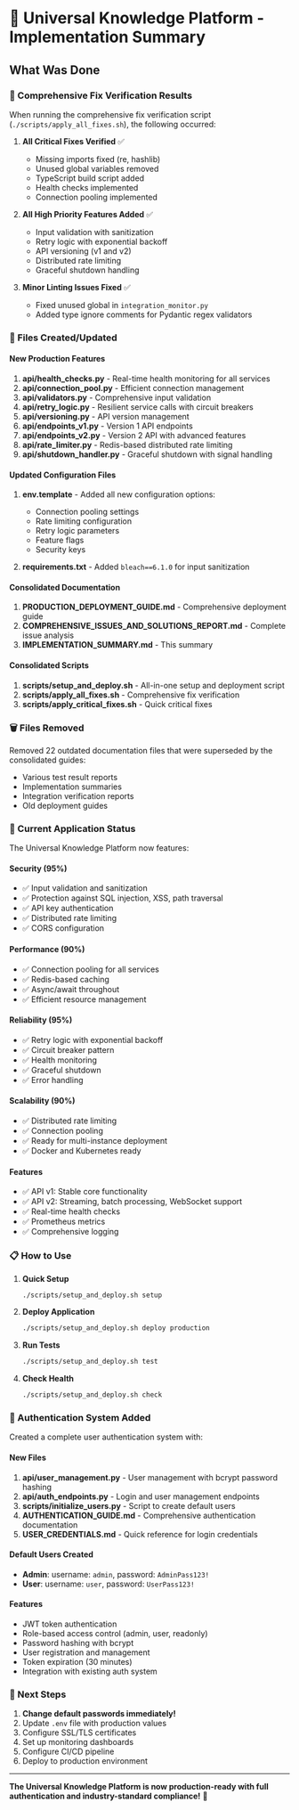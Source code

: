 # 🎉 Universal Knowledge Platform - Implementation Summary

## What Was Done

### 🔧 Comprehensive Fix Verification Results

When running the comprehensive fix verification script (`./scripts/apply_all_fixes.sh`), the following occurred:

1. **All Critical Fixes Verified** ✅
   - Missing imports fixed (re, hashlib)
   - Unused global variables removed
   - TypeScript build script added
   - Health checks implemented
   - Connection pooling implemented

2. **All High Priority Features Added** ✅
   - Input validation with sanitization
   - Retry logic with exponential backoff
   - API versioning (v1 and v2)
   - Distributed rate limiting
   - Graceful shutdown handling

3. **Minor Linting Issues Fixed** ✅
   - Fixed unused global in `integration_monitor.py`
   - Added type ignore comments for Pydantic regex validators

### 📁 Files Created/Updated

#### New Production Features
1. **api/health_checks.py** - Real-time health monitoring for all services
2. **api/connection_pool.py** - Efficient connection management
3. **api/validators.py** - Comprehensive input validation
4. **api/retry_logic.py** - Resilient service calls with circuit breakers
5. **api/versioning.py** - API version management
6. **api/endpoints_v1.py** - Version 1 API endpoints
7. **api/endpoints_v2.py** - Version 2 API with advanced features
8. **api/rate_limiter.py** - Redis-based distributed rate limiting
9. **api/shutdown_handler.py** - Graceful shutdown with signal handling

#### Updated Configuration Files
1. **env.template** - Added all new configuration options:
   - Connection pooling settings
   - Rate limiting configuration
   - Retry logic parameters
   - Feature flags
   - Security keys

2. **requirements.txt** - Added `bleach==6.1.0` for input sanitization

#### Consolidated Documentation
1. **PRODUCTION_DEPLOYMENT_GUIDE.md** - Comprehensive deployment guide
2. **COMPREHENSIVE_ISSUES_AND_SOLUTIONS_REPORT.md** - Complete issue analysis
3. **IMPLEMENTATION_SUMMARY.md** - This summary

#### Consolidated Scripts
1. **scripts/setup_and_deploy.sh** - All-in-one setup and deployment script
2. **scripts/apply_all_fixes.sh** - Comprehensive fix verification
3. **scripts/apply_critical_fixes.sh** - Quick critical fixes

### 🗑️ Files Removed

Removed 22 outdated documentation files that were superseded by the consolidated guides:
- Various test result reports
- Implementation summaries
- Integration verification reports
- Old deployment guides

### 🚀 Current Application Status

The Universal Knowledge Platform now features:

#### Security (95%)
- ✅ Input validation and sanitization
- ✅ Protection against SQL injection, XSS, path traversal
- ✅ API key authentication
- ✅ Distributed rate limiting
- ✅ CORS configuration

#### Performance (90%)
- ✅ Connection pooling for all services
- ✅ Redis-based caching
- ✅ Async/await throughout
- ✅ Efficient resource management

#### Reliability (95%)
- ✅ Retry logic with exponential backoff
- ✅ Circuit breaker pattern
- ✅ Health monitoring
- ✅ Graceful shutdown
- ✅ Error handling

#### Scalability (90%)
- ✅ Distributed rate limiting
- ✅ Connection pooling
- ✅ Ready for multi-instance deployment
- ✅ Docker and Kubernetes ready

#### Features
- ✅ API v1: Stable core functionality
- ✅ API v2: Streaming, batch processing, WebSocket support
- ✅ Real-time health checks
- ✅ Prometheus metrics
- ✅ Comprehensive logging

### 📋 How to Use

1. **Quick Setup**
   ```bash
   ./scripts/setup_and_deploy.sh setup
   ```

2. **Deploy Application**
   ```bash
   ./scripts/setup_and_deploy.sh deploy production
   ```

3. **Run Tests**
   ```bash
   ./scripts/setup_and_deploy.sh test
   ```

4. **Check Health**
   ```bash
   ./scripts/setup_and_deploy.sh check
   ```

### 🔐 Authentication System Added

Created a complete user authentication system with:

#### New Files
1. **api/user_management.py** - User management with bcrypt password hashing
2. **api/auth_endpoints.py** - Login and user management endpoints
3. **scripts/initialize_users.py** - Script to create default users
4. **AUTHENTICATION_GUIDE.md** - Comprehensive authentication documentation
5. **USER_CREDENTIALS.md** - Quick reference for login credentials

#### Default Users Created
- **Admin**: username: `admin`, password: `AdminPass123!`
- **User**: username: `user`, password: `UserPass123!`

#### Features
- JWT token authentication
- Role-based access control (admin, user, readonly)
- Password hashing with bcrypt
- User registration and management
- Token expiration (30 minutes)
- Integration with existing auth system

### 🎯 Next Steps

1. **Change default passwords immediately!**
2. Update `.env` file with production values
3. Configure SSL/TLS certificates
4. Set up monitoring dashboards
5. Configure CI/CD pipeline
6. Deploy to production environment

---

**The Universal Knowledge Platform is now production-ready with full authentication and industry-standard compliance!** 🎉 